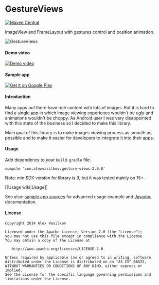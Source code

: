 GestureViews
============

[![Maven Central](https://img.shields.io/maven-central/v/com.alexvasilkov/gesture-views.svg?style=flat-square)](https://maven-badges.herokuapp.com/maven-central/com.alexvasilkov/gesture-views)

ImageView and FrameLayout with gestures control and position animation.

![GestureViews](https://raw.github.com/alexvasilkov/GestureViews/master/sample/art/logo_small.png)

#### Demo video ####

[![Demo video](http://img.youtube.com/vi/5N5G_vgqZbI/0.jpg)](http://www.youtube.com/watch?v=5N5G_vgqZbI)

#### Sample app ####

[![Get it on Google Play](http://developer.android.com/images/brand/en_generic_rgb_wo_60.png)](http://play.google.com/store/apps/details?id=com.alexvasilkov.gestures.sample)

#### Introduction ####

Many apps out there have rich content with lots of images. But it is hard to find a single app
in which image viewing experience wouldn't be ugly and animations wouldn't be choppy. As Android
user I was very disappointed with this state of the business so I decided to make this library.

Main goal of this library is to make images viewing process as smooth as possible and to make it
easier for developers to integrate it into their apps. 

#### Usage ####

Add dependency to your `build.gradle` file:

    compile 'com.alexvasilkov:gesture-views:2.0.0'

Note: min SDK version for library is 9, but it was tested mainly on 15+.

[[Usage wiki|Usage]]

See also: [sample app sources](https://github.com/alexvasilkov/GestureViews/tree/master/sample) for advanced usage example
and [Javadoc](https://oss.sonatype.org/service/local/repositories/releases/archive/com/alexvasilkov/gesture-views/2.0.0/gesture-views-2.0.0-javadoc.jar/!/index.html) documentation.

#### License ####

    Copyright 2014 Alex Vasilkov

    Licensed under the Apache License, Version 2.0 (the "License");
    you may not use this file except in compliance with the License.
    You may obtain a copy of the License at

       http://www.apache.org/licenses/LICENSE-2.0

    Unless required by applicable law or agreed to in writing, software
    distributed under the License is distributed on an "AS IS" BASIS,
    WITHOUT WARRANTIES OR CONDITIONS OF ANY KIND, either express or implied.
    See the License for the specific language governing permissions and
    limitations under the License.
